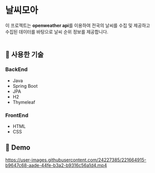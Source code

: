 # **날씨모아**

이 프로젝트는 **openweather api**를 이용하여 전국의 날씨를 수집 및 제공하고 <br/>수집된 데이터를 바탕으로 날씨 순위 정보를 제공합니다.
<br/>
<br/>

## 🚀 **사용한 기술**
### **BackEnd**
- Java
- Spring Boot
- JPA
- H2
- Thymeleaf
### **FrontEnd**
- HTML
- CSS

## 🔗 **Demo**
https://user-images.githubusercontent.com/24227385/221664915-b9647c68-aade-44fe-b3a2-b9316c56a1d4.mp4

